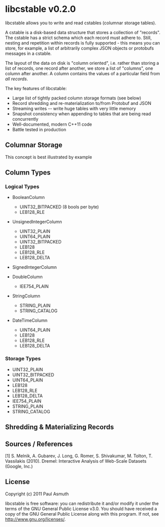 libcstable v0.2.0
=================

libcstable allows you to write and read cstables (columnar storage tables).

A cstable is a disk-based data structure that stores a collection of "records".
The cstable has a strict schema which each record must adhere to. Still, nesting
and repetition within records is fully supported - this means you can store,
for example, a list of arbitrarily complex JSON objects or protobufs messages
  in a cstable.

The layout of the data on disk is "column oriented", i.e. rather than storing
a list of records, one record after another, we store a list of "columns", one
column after another. A column contains the values of a particular field from
_all records_.

The key features of libcstable:

  - Large list of tightly packed column storage formats (see below)
  - Record shredding and re-materialization to/from Protobuf and JSON
  - Streaming writes -- write huge tables with very little memory
  - Snapshot consistency when appending to tables that are being read concurrently
  - Well-documented, modern C++11 code
  - Battle tested in production

Columnar Storage
----------------

This concept is best illustrated by example


Column Types
-----------

### Logical Types

  - BooleanColumn
    - UINT32_BITPACKED (8 bools per byte)
    - LEB128_RLE

  - UnsignedIntegerColumn
    - UINT32_PLAIN
    - UINT64_PLAIN
    - UINT32_BITPACKED
    - LEB128
    - LEB128_RLE
    - LEB128_DELTA

  - SignedIntegerColumn

  - DoubleColumn
    - IEE754_PLAIN

  - StringColumn
    - STRING_PLAIN
    - STRING_CATALOG

  - DateTimeColumn
    - UINT64_PLAIN
    - LEB128
    - LEB128_RLE
    - LEB128_DELTA

### Storage Types

  - UINT32_PLAIN
  - UINT32_BITPACKED
  - UINT64_PLAIN
  - LEB128
  - LEB128_RLE
  - LEB128_DELTA
  - IEE754_PLAIN
  - STRING_PLAIN
  - STRING_CATALOG


Shredding & Materializing Records
---------------------------------


Sources / References
--------------------

[1] S. Melnik, A. Gubarev, J. Long, G. Romer, S. Shivakumar, M. Tolton, T. Vassilakis (2010). Dremel: Interactive Analysis of Web-Scale Datasets (Google, Inc.)


License
-------

Copyright (c) 2011 Paul Asmuth

libcstable is free software: you can redistribute it and/or modify it under
the terms of the GNU General Public License v3.0. You should have received a
copy of the GNU General Public License along with this program. If not, see
<http://www.gnu.org/licenses/>.
